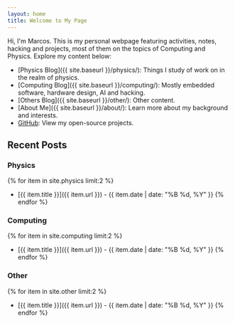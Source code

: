 ```yaml
---
layout: home
title: Welcome to My Page
---
```


Hi, I'm Marcos. This is my personal webpage featuring activities, notes, hacking and projects, most of them on the topics of Computing and Physics. Explore my content below:

- [Physics Blog]({{ site.baseurl }}/physics/): Things I study of work on in the realm of physics.
- [Computing Blog]({{ site.baseurl }}/computing/): Mostly embedded software, hardware design, AI and hacking.
- [Others Blog]({{ site.baseurl }}/other/): Other content.
- [About Me]({{ site.baseurl }}/about/): Learn more about my background and interests.
- [GitHub](https://github.com/marc029github): View my open-source projects.

## Recent Posts

### Physics
{% for item in site.physics limit:2 %}
- [{{ item.title }}]({{ item.url }}) - {{ item.date | date: "%B %d, %Y" }}
{% endfor %}

### Computing
{% for item in site.computing limit:2 %}
- [{{ item.title }}]({{ item.url }}) - {{ item.date | date: "%B %d, %Y" }}
{% endfor %}

### Other
{% for item in site.other limit:2 %}
- [{{ item.title }}]({{ item.url }}) - {{ item.date | date: "%B %d, %Y" }}
{% endfor %}
